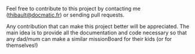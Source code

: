 Feel free to contribute to this project by contacting me (thibault@docmatic.fr) or sending pull requests.

Any contribution that can make this project better will be appreciated. The main idea is to provide all the documentation and code necessary so that any dad/mum can make a similar missionBoard for their kids (or for themselves!)
